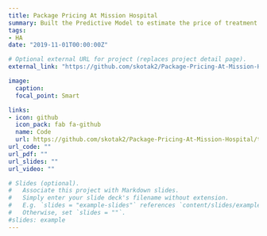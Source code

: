 ```yaml
---
title: Package Pricing At Mission Hospital
summary: Built the Predictive Model to estimate the price of treatment given the clinical factors at the time of admission. Feature engineering of clinical factors to identify portential predictors for the price estimate.
tags:
- HA
date: "2019-11-01T00:00:00Z"

# Optional external URL for project (replaces project detail page).
external_link: "https://github.com/skotak2/Package-Pricing-At-Mission-Hospital"

image:
  caption: 
  focal_point: Smart

links:
- icon: github
  icon_pack: fab fa-github
  name: Code
  url: https://github.com/skotak2/Package-Pricing-At-Mission-Hospital/tree/main/Code
url_code: ""
url_pdf: ""
url_slides: ""
url_video: ""

# Slides (optional).
#   Associate this project with Markdown slides.
#   Simply enter your slide deck's filename without extension.
#   E.g. `slides = "example-slides"` references `content/slides/example-slides.md`.
#   Otherwise, set `slides = ""`.
#slides: example
---
```


